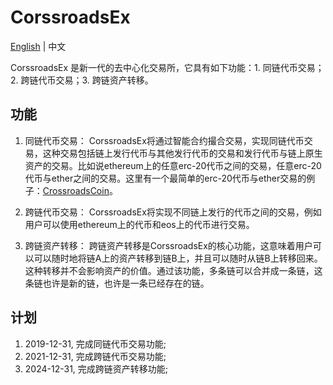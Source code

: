 # CorssroadsEx

[English](README.md) | 中文

CorssroadsEx 是新一代的去中心化交易所，它具有如下功能：1. 同链代币交易；2. 跨链代币交易；3. 跨链资产转移。

## 功能
 1. 同链代币交易：
    CorssroadsEx将通过智能合约撮合交易，实现同链代币交易，这种交易包括链上发行代币与其他发行代币的交易和发行代币与链上原生资产的交易。比如说ethereum上的任意erc-20代币之间的交易，任意erc-20代币与ether之间的交易。这里有一个最简单的erc-20代币与ether交易的例子：[CrossroadsCoin](https://github.com/etherCrossroads/CrossroadsCoin)。 

 2. 跨链代币交易：
    CorssroadsEx将实现不同链上发行的代币之间的交易，例如用户可以使用ethereum上的代币和eos上的代币进行交易。
    
 3. 跨链资产转移：
    跨链资产转移是CorssroadsEx的核心功能，这意味着用户可以可以随时地将链A上的资产转移到链B上，并且可以随时从链B上转移回来。这种转移并不会影响资产的价值。通过该功能，多条链可以合并成一条链，这条链也许是新的链，也许是一条已经存在的链。
    
## 计划
 1. 2019-12-31, 完成同链代币交易功能;
 2. 2021-12-31, 完成跨链代币交易功能;
 3. 2024-12-31, 完成跨链资产转移功能;
